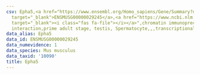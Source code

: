 ```yaml
---
csv: Epha5,<a href="https://www.ensembl.org/Homo_sapiens/Gene/Summary?db=core;g=ENSMUSG00000029245"
  target="_blank">ENSMUSG00000029245</a>,<a href="https://www.ncbi.nlm.nih.gov/pubmed/25450459"
  target="_blank"><i class="fas fa-file"></i></a>",chromatin immunoprecipitation assay,direct
  interaction,prime adult stage, testis, Spermatocyte,,,transcriptional regulation,
data_alias: Epha5
data_id: ENSMUSG00000029245
data_numevidence: 1
data_species: Mus musculus
data_taxid: '10090'
title: Epha5
---
```


